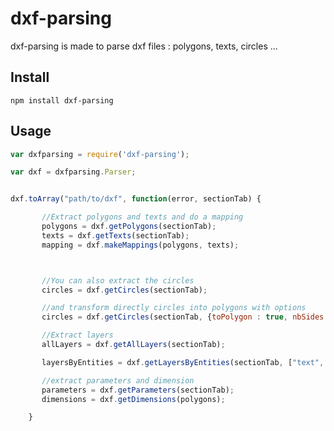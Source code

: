 dxf-parsing
========

dxf-parsing is made to parse dxf files : polygons, texts, circles ...

## Install

```
npm install dxf-parsing
```

## Usage

```javascript
var dxfparsing = require('dxf-parsing');

var dxf = dxfparsing.Parser;


dxf.toArray("path/to/dxf", function(error, sectionTab) {

       //Extract polygons and texts and do a mapping
       polygons = dxf.getPolygons(sectionTab);
       texts = dxf.getTexts(sectionTab);
       mapping = dxf.makeMappings(polygons, texts);



       //You can also extract the circles
       circles = dxf.getCircles(sectionTab);

       //and transform directly circles into polygons with options
       circles = dxf.getCircles(sectionTab, {toPolygon : true, nbSides : 16});

       //Extract layers
       allLayers = dxf.getAllLayers(sectionTab);

       layersByEntities = dxf.getLayersByEntities(sectionTab, ["text", "polygon", "circle"]);

       //extract parameters and dimension
       parameters = dxf.getParameters(sectionTab);
       dimensions = dxf.getDimensions(polygons);

    }
```
    	   
    	   
    	   

